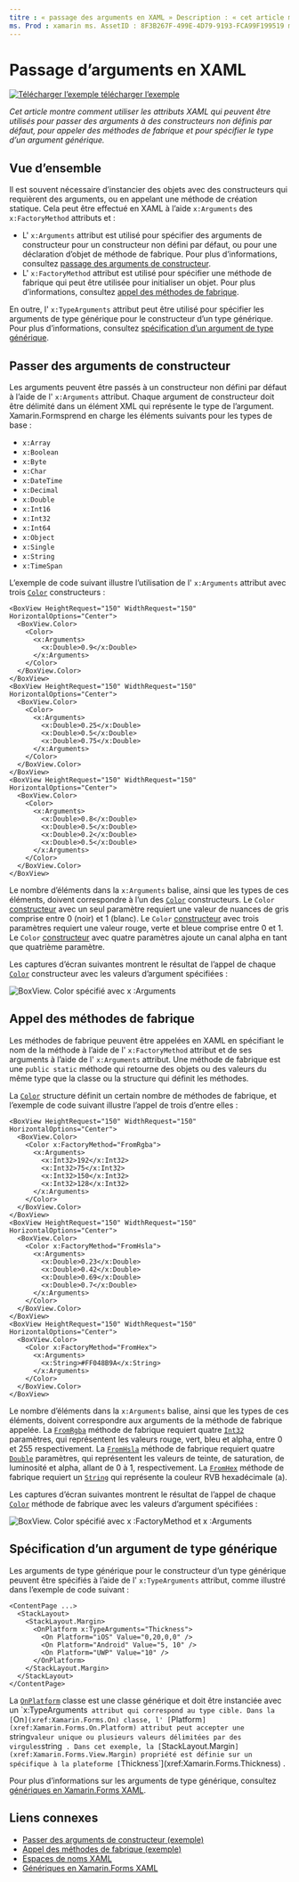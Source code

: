 ```yaml
---
titre : « passage des arguments en XAML » Description : « cet article montre comment utiliser les attributs XAML qui peuvent être utilisés pour passer des arguments à des constructeurs non définis par défaut, pour appeler des méthodes de fabrique et pour spécifier le type d’un argument générique. »
ms. Prod : xamarin ms. AssetID : 8F3B267F-499E-4D79-9193-FCA99F199519 ms. Technology : xamarin-Forms Author : davidbritch ms. Author : dabritch ms. Date : 10/25/2016 No-Loc : [ Xamarin.Forms , Xamarin.Essentials ]
---
```


# <a name="passing-arguments-in-xaml"></a>Passage d’arguments en XAML

[![Télécharger ](~/media/shared/download.png) l’exemple télécharger l’exemple](https://docs.microsoft.com/samples/xamarin/xamarin-forms-samples/xaml-passingconstructorarguments)

_Cet article montre comment utiliser les attributs XAML qui peuvent être utilisés pour passer des arguments à des constructeurs non définis par défaut, pour appeler des méthodes de fabrique et pour spécifier le type d’un argument générique._

## <a name="overview"></a>Vue d’ensemble

Il est souvent nécessaire d’instancier des objets avec des constructeurs qui requièrent des arguments, ou en appelant une méthode de création statique. Cela peut être effectué en XAML à l’aide `x:Arguments` des `x:FactoryMethod` attributs et :

- L' `x:Arguments` attribut est utilisé pour spécifier des arguments de constructeur pour un constructeur non défini par défaut, ou pour une déclaration d’objet de méthode de fabrique. Pour plus d’informations, consultez [passage des arguments de constructeur](#passing-constructor-arguments).
- L' `x:FactoryMethod` attribut est utilisé pour spécifier une méthode de fabrique qui peut être utilisée pour initialiser un objet. Pour plus d’informations, consultez [appel des méthodes de fabrique](#calling-factory-methods).

En outre, l' `x:TypeArguments` attribut peut être utilisé pour spécifier les arguments de type générique pour le constructeur d’un type générique. Pour plus d’informations, consultez [spécification d’un argument de type générique](#specifying-a-generic-type-argument).

## <a name="passing-constructor-arguments"></a>Passer des arguments de constructeur

Les arguments peuvent être passés à un constructeur non défini par défaut à l’aide de l' `x:Arguments` attribut. Chaque argument de constructeur doit être délimité dans un élément XML qui représente le type de l’argument. Xamarin.Formsprend en charge les éléments suivants pour les types de base :

- `x:Array`
- `x:Boolean`
- `x:Byte`
- `x:Char`
- `x:DateTime`
- `x:Decimal`
- `x:Double`
- `x:Int16`
- `x:Int32`
- `x:Int64`
- `x:Object`
- `x:Single`
- `x:String`
- `x:TimeSpan`

L’exemple de code suivant illustre l’utilisation de l' `x:Arguments` attribut avec trois [`Color`](xref:Xamarin.Forms.Color) constructeurs :

```xaml
<BoxView HeightRequest="150" WidthRequest="150" HorizontalOptions="Center">
  <BoxView.Color>
    <Color>
      <x:Arguments>
        <x:Double>0.9</x:Double>
      </x:Arguments>
    </Color>
  </BoxView.Color>
</BoxView>
<BoxView HeightRequest="150" WidthRequest="150" HorizontalOptions="Center">
  <BoxView.Color>
    <Color>
      <x:Arguments>
        <x:Double>0.25</x:Double>
        <x:Double>0.5</x:Double>
        <x:Double>0.75</x:Double>
      </x:Arguments>
    </Color>
  </BoxView.Color>
</BoxView>
<BoxView HeightRequest="150" WidthRequest="150" HorizontalOptions="Center">
  <BoxView.Color>
    <Color>
      <x:Arguments>
        <x:Double>0.8</x:Double>
        <x:Double>0.5</x:Double>
        <x:Double>0.2</x:Double>
        <x:Double>0.5</x:Double>
      </x:Arguments>
    </Color>
  </BoxView.Color>
</BoxView>
```

Le nombre d’éléments dans la `x:Arguments` balise, ainsi que les types de ces éléments, doivent correspondre à l’un des [`Color`](xref:Xamarin.Forms.Color) constructeurs. Le `Color` [constructeur](xref:Xamarin.Forms.Color.%23ctor(System.Double)) avec un seul paramètre requiert une valeur de nuances de gris comprise entre 0 (noir) et 1 (blanc). Le `Color` [constructeur](xref:Xamarin.Forms.Color.%23ctor(System.Double,System.Double,System.Double)) avec trois paramètres requiert une valeur rouge, verte et bleue comprise entre 0 et 1. Le `Color` [constructeur](xref:Xamarin.Forms.Color.%23ctor(System.Double,System.Double,System.Double,System.Double)) avec quatre paramètres ajoute un canal alpha en tant que quatrième paramètre.

Les captures d’écran suivantes montrent le résultat de l’appel de chaque [`Color`](xref:Xamarin.Forms.Color) constructeur avec les valeurs d’argument spécifiées :

![BoxView. Color spécifié avec x :Arguments](passing-arguments-images/passing-arguments.png)

## <a name="calling-factory-methods"></a>Appel des méthodes de fabrique

Les méthodes de fabrique peuvent être appelées en XAML en spécifiant le nom de la méthode à l’aide de l' `x:FactoryMethod` attribut et de ses arguments à l’aide de l' `x:Arguments` attribut. Une méthode de fabrique est une `public static` méthode qui retourne des objets ou des valeurs du même type que la classe ou la structure qui définit les méthodes.

La [`Color`](xref:Xamarin.Forms.Color) structure définit un certain nombre de méthodes de fabrique, et l’exemple de code suivant illustre l’appel de trois d’entre elles :

```xaml
<BoxView HeightRequest="150" WidthRequest="150" HorizontalOptions="Center">
  <BoxView.Color>
    <Color x:FactoryMethod="FromRgba">
      <x:Arguments>
        <x:Int32>192</x:Int32>
        <x:Int32>75</x:Int32>
        <x:Int32>150</x:Int32>                        
        <x:Int32>128</x:Int32>
      </x:Arguments>
    </Color>
  </BoxView.Color>
</BoxView>
<BoxView HeightRequest="150" WidthRequest="150" HorizontalOptions="Center">
  <BoxView.Color>
    <Color x:FactoryMethod="FromHsla">
      <x:Arguments>
        <x:Double>0.23</x:Double>
        <x:Double>0.42</x:Double>
        <x:Double>0.69</x:Double>
        <x:Double>0.7</x:Double>
      </x:Arguments>
    </Color>
  </BoxView.Color>
</BoxView>
<BoxView HeightRequest="150" WidthRequest="150" HorizontalOptions="Center">
  <BoxView.Color>
    <Color x:FactoryMethod="FromHex">
      <x:Arguments>
        <x:String>#FF048B9A</x:String>
      </x:Arguments>
    </Color>
  </BoxView.Color>
</BoxView>
```

Le nombre d’éléments dans la `x:Arguments` balise, ainsi que les types de ces éléments, doivent correspondre aux arguments de la méthode de fabrique appelée. La [`FromRgba`](xref:Xamarin.Forms.Color.FromRgba(System.Int32,System.Int32,System.Int32,System.Int32)) méthode de fabrique requiert quatre [`Int32`](https://docs.microsoft.com/dotnet/api/system.int32) paramètres, qui représentent les valeurs rouge, vert, bleu et alpha, entre 0 et 255 respectivement. La [`FromHsla`](xref:Xamarin.Forms.Color.FromHsla(System.Double,System.Double,System.Double,System.Double)) méthode de fabrique requiert quatre [`Double`](https://docs.microsoft.com/dotnet/api/system.double) paramètres, qui représentent les valeurs de teinte, de saturation, de luminosité et alpha, allant de 0 à 1, respectivement. La [`FromHex`](xref:Xamarin.Forms.Color.FromHex(System.String)) méthode de fabrique requiert un [`String`](https://docs.microsoft.com/dotnet/api/system.string) qui représente la couleur RVB hexadécimale (a).

Les captures d’écran suivantes montrent le résultat de l’appel de chaque [`Color`](xref:Xamarin.Forms.Color) méthode de fabrique avec les valeurs d’argument spécifiées :

![BoxView. Color spécifié avec x :FactoryMethod et x :Arguments](passing-arguments-images/factory-methods.png)

## <a name="specifying-a-generic-type-argument"></a>Spécification d’un argument de type générique

Les arguments de type générique pour le constructeur d’un type générique peuvent être spécifiés à l’aide de l' `x:TypeArguments` attribut, comme illustré dans l’exemple de code suivant :

```xaml
<ContentPage ...>
  <StackLayout>
    <StackLayout.Margin>
      <OnPlatform x:TypeArguments="Thickness">
        <On Platform="iOS" Value="0,20,0,0" />
        <On Platform="Android" Value="5, 10" />
        <On Platform="UWP" Value="10" />
      </OnPlatform>
    </StackLayout.Margin>
  </StackLayout>
</ContentPage>
```

La [`OnPlatform`](xref:Xamarin.Forms.OnPlatform`1) classe est une classe générique et doit être instanciée avec un `x:TypeArguments` attribut qui correspond au type cible. Dans la [`On`](xref:Xamarin.Forms.On) classe, l' [`Platform`](xref:Xamarin.Forms.On.Platform) attribut peut accepter une `string` valeur unique ou plusieurs valeurs délimitées par des virgules `string` . Dans cet exemple, la [`StackLayout.Margin`](xref:Xamarin.Forms.View.Margin) propriété est définie sur un spécifique à la plateforme [`Thickness`](xref:Xamarin.Forms.Thickness) .

Pour plus d’informations sur les arguments de type générique, consultez [génériques en Xamarin.Forms XAML](generics.md).

## <a name="related-links"></a>Liens connexes

- [Passer des arguments de constructeur (exemple)](https://docs.microsoft.com/samples/xamarin/xamarin-forms-samples/xaml-passingconstructorarguments)
- [Appel des méthodes de fabrique (exemple)](https://docs.microsoft.com/samples/xamarin/xamarin-forms-samples/xaml-callingfactorymethods)
- [Espaces de noms XAML](~/xamarin-forms/xaml/namespaces.md)
- [Génériques en Xamarin.Forms XAML](generics.md)
